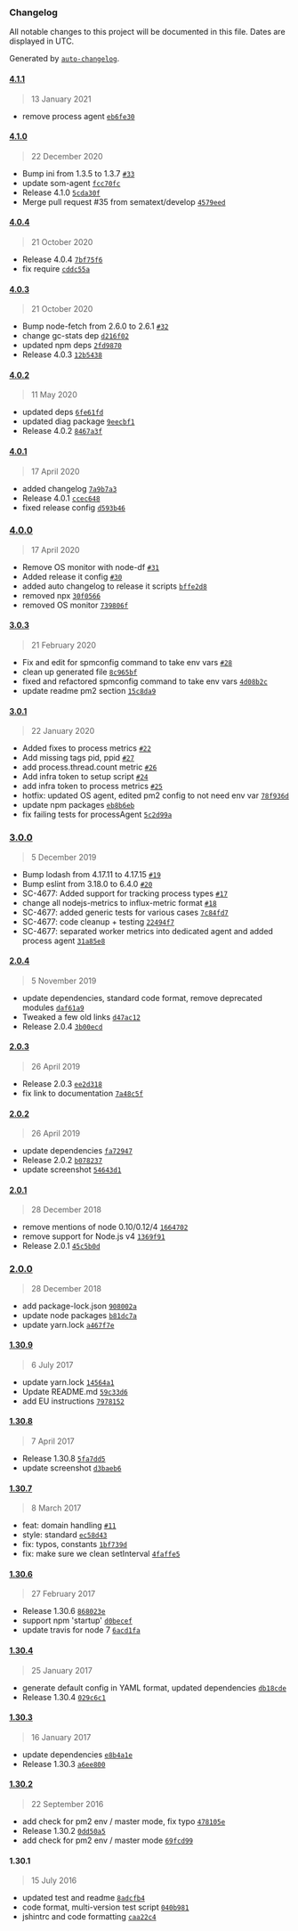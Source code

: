 ### Changelog

All notable changes to this project will be documented in this file. Dates are displayed in UTC.

Generated by [`auto-changelog`](https://github.com/CookPete/auto-changelog).

#### [4.1.1](https://github.com/sematext/spm-agent-nodejs/compare/4.1.0...4.1.1)

> 13 January 2021

- remove process agent [`eb6fe30`](https://github.com/sematext/spm-agent-nodejs/commit/eb6fe30b9f24af3286216006405ea16f97ccc637)

#### [4.1.0](https://github.com/sematext/spm-agent-nodejs/compare/4.0.4...4.1.0)

> 22 December 2020

- Bump ini from 1.3.5 to 1.3.7 [`#33`](https://github.com/sematext/spm-agent-nodejs/pull/33)
- update som-agent [`fcc70fc`](https://github.com/sematext/spm-agent-nodejs/commit/fcc70fcf2feaff91c70a0c4a41109e73cca701aa)
- Release 4.1.0 [`5cda30f`](https://github.com/sematext/spm-agent-nodejs/commit/5cda30fd3aa623982af5926c747a561923a19314)
- Merge pull request #35 from sematext/develop [`4579eed`](https://github.com/sematext/spm-agent-nodejs/commit/4579eedeb684fa5e7ec4d3dcc362f16ce2b20f41)

#### [4.0.4](https://github.com/sematext/spm-agent-nodejs/compare/4.0.3...4.0.4)

> 21 October 2020

- Release 4.0.4 [`7bf75f6`](https://github.com/sematext/spm-agent-nodejs/commit/7bf75f6d31ca8ad0df805cf04d20f101fb437994)
- fix require [`cddc55a`](https://github.com/sematext/spm-agent-nodejs/commit/cddc55a895dcf09cd1119a5645f27b755ab3387d)

#### [4.0.3](https://github.com/sematext/spm-agent-nodejs/compare/4.0.2...4.0.3)

> 21 October 2020

- Bump node-fetch from 2.6.0 to 2.6.1 [`#32`](https://github.com/sematext/spm-agent-nodejs/pull/32)
- change gc-stats dep [`d216f02`](https://github.com/sematext/spm-agent-nodejs/commit/d216f024ff64201b144f55c6642ba808b3ed0b59)
- updated npm deps [`2fd9870`](https://github.com/sematext/spm-agent-nodejs/commit/2fd9870dff0716e379a7ece3b425e75cd6e98fb6)
- Release 4.0.3 [`12b5438`](https://github.com/sematext/spm-agent-nodejs/commit/12b543802119e443cc708069bdff545e426deed2)

#### [4.0.2](https://github.com/sematext/spm-agent-nodejs/compare/4.0.1...4.0.2)

> 11 May 2020

- updated deps [`6fe61fd`](https://github.com/sematext/spm-agent-nodejs/commit/6fe61fdd23d14407972ca52a235e71716a4bcc5c)
- updated diag package [`9eecbf1`](https://github.com/sematext/spm-agent-nodejs/commit/9eecbf10e94a743b20886da7ca75590e516c5b5e)
- Release 4.0.2 [`8467a3f`](https://github.com/sematext/spm-agent-nodejs/commit/8467a3f8e626417b679eb66549de822adbd552a5)

#### [4.0.1](https://github.com/sematext/spm-agent-nodejs/compare/4.0.0...4.0.1)

> 17 April 2020

- added changelog [`7a9b7a3`](https://github.com/sematext/spm-agent-nodejs/commit/7a9b7a3550dbb6c8dc38cf262d8fca2568d85935)
- Release 4.0.1 [`ccec648`](https://github.com/sematext/spm-agent-nodejs/commit/ccec64865112816c2be883c93e960407be4070b5)
- fixed release config [`d593b46`](https://github.com/sematext/spm-agent-nodejs/commit/d593b468162157c58b6ac3c7eab7dd14c21c943d)

### [4.0.0](https://github.com/sematext/spm-agent-nodejs/compare/3.0.3...4.0.0)

> 17 April 2020

- Remove OS monitor with node-df  [`#31`](https://github.com/sematext/spm-agent-nodejs/pull/31)
- Added release it config [`#30`](https://github.com/sematext/spm-agent-nodejs/pull/30)
- added auto changelog to release it scripts [`bffe2d8`](https://github.com/sematext/spm-agent-nodejs/commit/bffe2d8b502782c54d25de0f4b61e54b61637344)
- removed npx [`30f0566`](https://github.com/sematext/spm-agent-nodejs/commit/30f0566354e6d7f318cb9834dba3c17d81d8e46c)
- removed OS monitor [`739806f`](https://github.com/sematext/spm-agent-nodejs/commit/739806f0497b9547ae47e3860d23f9aa28644c3d)

#### [3.0.3](https://github.com/sematext/spm-agent-nodejs/compare/3.0.1...3.0.3)

> 21 February 2020

- Fix and edit for spmconfig command to take env vars [`#28`](https://github.com/sematext/spm-agent-nodejs/pull/28)
- clean up generated file [`8c965bf`](https://github.com/sematext/spm-agent-nodejs/commit/8c965bf111afa49ca6d9bdf7eaa77f0771565203)
- fixed and refactored spmconfig command to take env vars [`4d08b2c`](https://github.com/sematext/spm-agent-nodejs/commit/4d08b2c7fca32f5dc92a79fe52e736b4ab6cfb51)
- update readme pm2 section [`15c8da9`](https://github.com/sematext/spm-agent-nodejs/commit/15c8da9d459481325727d14eade322e45a80a90e)

#### [3.0.1](https://github.com/sematext/spm-agent-nodejs/compare/3.0.0...3.0.1)

> 22 January 2020

- Added fixes to process metrics [`#22`](https://github.com/sematext/spm-agent-nodejs/pull/22)
- Add missing tags pid, ppid [`#27`](https://github.com/sematext/spm-agent-nodejs/pull/27)
- add process.thread.count metric [`#26`](https://github.com/sematext/spm-agent-nodejs/pull/26)
- Add infra token to setup script [`#24`](https://github.com/sematext/spm-agent-nodejs/pull/24)
- add infra token to process metrics [`#25`](https://github.com/sematext/spm-agent-nodejs/pull/25)
- hotfix: updated OS agent, edited pm2 config to not need env var [`78f936d`](https://github.com/sematext/spm-agent-nodejs/commit/78f936daadf366e7b08359579cae0ee117de5729)
- update npm packages [`eb8b6eb`](https://github.com/sematext/spm-agent-nodejs/commit/eb8b6ebed5d025c23d0f2180966f62179131f5dc)
- fix failing tests for processAgent [`5c2d99a`](https://github.com/sematext/spm-agent-nodejs/commit/5c2d99a9c60ac59eefd65743fae870101282ec07)

### [3.0.0](https://github.com/sematext/spm-agent-nodejs/compare/2.0.4...3.0.0)

> 5 December 2019

- Bump lodash from 4.17.11 to 4.17.15 [`#19`](https://github.com/sematext/spm-agent-nodejs/pull/19)
- Bump eslint from 3.18.0 to 6.4.0 [`#20`](https://github.com/sematext/spm-agent-nodejs/pull/20)
- SC-4677: Added support for tracking process types [`#17`](https://github.com/sematext/spm-agent-nodejs/pull/17)
- change all nodejs-metrics to influx-metric format [`#18`](https://github.com/sematext/spm-agent-nodejs/pull/18)
- SC-4677: added generic tests for various cases [`7c84fd7`](https://github.com/sematext/spm-agent-nodejs/commit/7c84fd7e06ee981b1d66cbcf48fc7da83e9c5a26)
- SC-4677: code cleanup + testing [`22494f7`](https://github.com/sematext/spm-agent-nodejs/commit/22494f7179294b4c2fc757b57befcaec8be5681a)
- SC-4677: separated worker metrics into dedicated agent and added process agent [`31a85e8`](https://github.com/sematext/spm-agent-nodejs/commit/31a85e87959fb78ec6cfba371a62099a648a4003)

#### [2.0.4](https://github.com/sematext/spm-agent-nodejs/compare/2.0.3...2.0.4)

> 5 November 2019

- update dependencies, standard code format, remove deprecated modules [`daf61a9`](https://github.com/sematext/spm-agent-nodejs/commit/daf61a9a0e25652d62f64e6cb01ea8ebb01a51d6)
- Tweaked a few old links [`d47ac12`](https://github.com/sematext/spm-agent-nodejs/commit/d47ac1255035291a98156d1340d2483712365b05)
- Release 2.0.4 [`3b00ecd`](https://github.com/sematext/spm-agent-nodejs/commit/3b00ecd7193a3fb57177f01e26cb349b29f07942)

#### [2.0.3](https://github.com/sematext/spm-agent-nodejs/compare/2.0.2...2.0.3)

> 26 April 2019

- Release 2.0.3 [`ee2d318`](https://github.com/sematext/spm-agent-nodejs/commit/ee2d318540b378a19ac2a1597fc04cc9b77faf3c)
- fix link to documentation [`7a48c5f`](https://github.com/sematext/spm-agent-nodejs/commit/7a48c5f97a9934e937ea270839c463b066be3382)

#### [2.0.2](https://github.com/sematext/spm-agent-nodejs/compare/2.0.1...2.0.2)

> 26 April 2019

- update dependencies [`fa72947`](https://github.com/sematext/spm-agent-nodejs/commit/fa729470b4ba102987efd3f5fb655045e59d28e6)
- Release 2.0.2 [`b078237`](https://github.com/sematext/spm-agent-nodejs/commit/b078237aea9fe30ee10d81fb63064158f4c8a588)
- update screenshot [`54643d1`](https://github.com/sematext/spm-agent-nodejs/commit/54643d129c1ce54be809ca0145de5a9c6d534013)

#### [2.0.1](https://github.com/sematext/spm-agent-nodejs/compare/2.0.0...2.0.1)

> 28 December 2018

- remove mentions of node 0.10/0.12/4 [`1664702`](https://github.com/sematext/spm-agent-nodejs/commit/1664702eeaf33bc46c23d4f3987e8790249da9a6)
- remove support for Node.js v4 [`1369f91`](https://github.com/sematext/spm-agent-nodejs/commit/1369f916e8232ecd4919045546b033e7ab7e8430)
- Release 2.0.1 [`45c5b0d`](https://github.com/sematext/spm-agent-nodejs/commit/45c5b0d5bef403c2bba143a6739421224e277848)

### [2.0.0](https://github.com/sematext/spm-agent-nodejs/compare/1.30.9...2.0.0)

> 28 December 2018

- add package-lock.json [`908002a`](https://github.com/sematext/spm-agent-nodejs/commit/908002ad8951f20c698b72e9960999fdc2cb9b53)
- update node packages [`b81dc7a`](https://github.com/sematext/spm-agent-nodejs/commit/b81dc7a5f3944e9f7aadb602ca0ca715a2b98fdd)
- update yarn.lock [`a467f7e`](https://github.com/sematext/spm-agent-nodejs/commit/a467f7e77aaf5fdbbf7dbd0e7db02ea0f2a2e60e)

#### [1.30.9](https://github.com/sematext/spm-agent-nodejs/compare/1.30.8...1.30.9)

> 6 July 2017

- update yarn.lock [`14564a1`](https://github.com/sematext/spm-agent-nodejs/commit/14564a1a3d6b135ff00798f7e7243553eb4a3bea)
- Update README.md [`59c33d6`](https://github.com/sematext/spm-agent-nodejs/commit/59c33d61a4b20afe75ab7154ee9ca5e2d4ee4f39)
- add EU instructions [`7978152`](https://github.com/sematext/spm-agent-nodejs/commit/7978152de4fe22c70caa1e2a07aa5d0706c1b0b4)

#### [1.30.8](https://github.com/sematext/spm-agent-nodejs/compare/1.30.7...1.30.8)

> 7 April 2017

- Release 1.30.8 [`5fa7dd5`](https://github.com/sematext/spm-agent-nodejs/commit/5fa7dd5d50ceaa6e00f530024cfe477108fd62e4)
- update screenshot [`d3baeb6`](https://github.com/sematext/spm-agent-nodejs/commit/d3baeb6fe0a06d90a3aea925c23def0dc3bfced1)

#### [1.30.7](https://github.com/sematext/spm-agent-nodejs/compare/1.30.6...1.30.7)

> 8 March 2017

- feat: domain handling [`#11`](https://github.com/sematext/spm-agent-nodejs/pull/11)
- style: standard [`ec58d43`](https://github.com/sematext/spm-agent-nodejs/commit/ec58d433511402630a49466aa46ccd2549af8289)
- fix: typos, constants [`1bf739d`](https://github.com/sematext/spm-agent-nodejs/commit/1bf739d35d0e6c4ac8d51aba616c7d022df6364b)
- fix: make sure we clean setInterval [`4faffe5`](https://github.com/sematext/spm-agent-nodejs/commit/4faffe52d639ddfb1cd7692530c8bf7c44ff21ca)

#### [1.30.6](https://github.com/sematext/spm-agent-nodejs/compare/1.30.4...1.30.6)

> 27 February 2017

- Release 1.30.6 [`868023e`](https://github.com/sematext/spm-agent-nodejs/commit/868023e07157eef75c9d6eb7592fd531bdfe949c)
- support npm 'startup' [`d0becef`](https://github.com/sematext/spm-agent-nodejs/commit/d0becef0bd5a8eb34da58744d12e6f074e3fb90e)
- update travis for node 7 [`6acd1fa`](https://github.com/sematext/spm-agent-nodejs/commit/6acd1fa77d017278d77a20497c6d34f4952ea64a)

#### [1.30.4](https://github.com/sematext/spm-agent-nodejs/compare/1.30.3...1.30.4)

> 25 January 2017

- generate default config in YAML format, updated dependencies [`db18cde`](https://github.com/sematext/spm-agent-nodejs/commit/db18cde8f318a7e5efa3d5d76c2098dea697dfc3)
- Release 1.30.4 [`029c6c1`](https://github.com/sematext/spm-agent-nodejs/commit/029c6c122bfce32f702ba801424681facd9d17de)

#### [1.30.3](https://github.com/sematext/spm-agent-nodejs/compare/1.30.2...1.30.3)

> 16 January 2017

- update dependencies [`e8b4a1e`](https://github.com/sematext/spm-agent-nodejs/commit/e8b4a1e909cb2b1c4bf6812898cfbf28075c3982)
- Release 1.30.3 [`a6ee800`](https://github.com/sematext/spm-agent-nodejs/commit/a6ee800f1ea66702a92b991a2f615ed017fbcb5f)

#### [1.30.2](https://github.com/sematext/spm-agent-nodejs/compare/1.30.1...1.30.2)

> 22 September 2016

- add check for pm2 env / master mode, fix typo [`478105e`](https://github.com/sematext/spm-agent-nodejs/commit/478105e5dbf03b7b85a356df4aa6ce2b788a2a22)
- Release 1.30.2 [`0dd50a5`](https://github.com/sematext/spm-agent-nodejs/commit/0dd50a5f4969691f8fad4c25af44f0d0179dea6b)
- add check for pm2 env / master mode [`69fcd99`](https://github.com/sematext/spm-agent-nodejs/commit/69fcd998f884a84b7b940a41f71f33a9c078b33d)

#### 1.30.1

> 15 July 2016

- updated test and readme [`8adcfb4`](https://github.com/sematext/spm-agent-nodejs/commit/8adcfb4cd9af290a2a162fd5f03d066abd3ac8aa)
- code format, multi-version test script [`040b981`](https://github.com/sematext/spm-agent-nodejs/commit/040b98138b3cfabf5fbdd32e81ab3c1912a4ce2f)
- jshintrc and code formatting [`caa22c4`](https://github.com/sematext/spm-agent-nodejs/commit/caa22c4d03f92815a7e30665f48140f66877f0e4)
